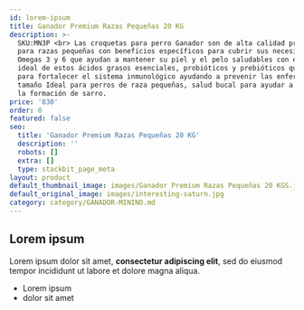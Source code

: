 ```yaml
---
id: lorem-ipsum
title: Ganador Premium Razas Pequeñas 20 KG
description: >-
  SKU:MN3P <br> Las croquetas para perro Ganador son de alta calidad profesional
  para razas pequeñas con beneficios específicos para cubrir sus necesidades
  Omegas 3 y 6 que ayudan a mantener su piel y el pelo saludables con el balance
  ideal de estos ácidos grasos esenciales, probióticos y prebióticos que sirven
  para fortalecer el sistema inmunológico ayudando a prevenir las enfermedades,
  tamaño Ideal para perros de raza pequeñas, salud bucal para ayudar a disminuir
  la formación de sarro.
price: '830'
order: 0
featured: false
seo:
  title: 'Ganador Premium Razas Pequeñas 20 KG'
  description: ''
  robots: []
  extra: []
  type: stackbit_page_meta
layout: product
default_thumbnail_image: images/Ganador Premium Razas Pequeñas 20 KGS.jpg
default_original_image: images/interesting-saturn.jpg
category: category/GANADOR-MININO.md
---
```

## Lorem ipsum

Lorem ipsum dolor sit amet, **consectetur adipiscing elit**, sed do eiusmod tempor incididunt ut labore et dolore magna aliqua.

- Lorem ipsum
- dolor sit amet